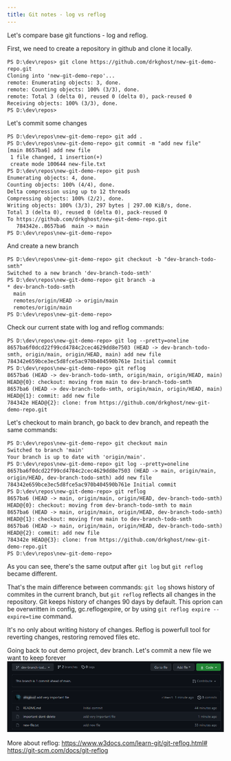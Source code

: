 ```yaml
---
title: Git notes - log vs reflog
---
```


Let's compare base git functions - log and reflog.

First, we need to create a repository in github and clone it locally.
```
PS D:\dev\repos> git clone https://github.com/drkghost/new-git-demo-repo.git
Cloning into 'new-git-demo-repo'...
remote: Enumerating objects: 3, done.
remote: Counting objects: 100% (3/3), done.
remote: Total 3 (delta 0), reused 0 (delta 0), pack-reused 0
Receiving objects: 100% (3/3), done.
PS D:\dev\repos>
```

Let's commit some changes
```
PS D:\dev\repos\new-git-demo-repo> git add .
PS D:\dev\repos\new-git-demo-repo> git commit -m "add new file"
[main 8657ba6] add new file
 1 file changed, 1 insertion(+)
 create mode 100644 new-file.txt
PS D:\dev\repos\new-git-demo-repo> git push
Enumerating objects: 4, done.
Counting objects: 100% (4/4), done.
Delta compression using up to 12 threads
Compressing objects: 100% (2/2), done.
Writing objects: 100% (3/3), 297 bytes | 297.00 KiB/s, done.
Total 3 (delta 0), reused 0 (delta 0), pack-reused 0
To https://github.com/drkghost/new-git-demo-repo.git
   784342e..8657ba6  main -> main
PS D:\dev\repos\new-git-demo-repo>
```

And create a new branch
```
PS D:\dev\repos\new-git-demo-repo> git checkout -b "dev-branch-todo-smth"
Switched to a new branch 'dev-branch-todo-smth'
PS D:\dev\repos\new-git-demo-repo> git branch -a
* dev-branch-todo-smth
  main
  remotes/origin/HEAD -> origin/main
  remotes/origin/main
PS D:\dev\repos\new-git-demo-repo>
```

Check our current state with log and reflog commands:
```
PS D:\dev\repos\new-git-demo-repo> git log --pretty=oneline
8657ba6f0dcd22f99cd4784c2cec4629dd8e7503 (HEAD -> dev-branch-todo-smth, origin/main, origin/HEAD, main) add new file
784342e659bce3ec5d8fce5ac970b404590b761e Initial commit
PS D:\dev\repos\new-git-demo-repo> git reflog
8657ba6 (HEAD -> dev-branch-todo-smth, origin/main, origin/HEAD, main) HEAD@{0}: checkout: moving from main to dev-branch-todo-smth
8657ba6 (HEAD -> dev-branch-todo-smth, origin/main, origin/HEAD, main) HEAD@{1}: commit: add new file
784342e HEAD@{2}: clone: from https://github.com/drkghost/new-git-demo-repo.git
```

Let's checkout to main branch, go back to dev branch, and repeath the same commands:
```
PS D:\dev\repos\new-git-demo-repo> git checkout main
Switched to branch 'main'
Your branch is up to date with 'origin/main'.
PS D:\dev\repos\new-git-demo-repo> git log --pretty=oneline
8657ba6f0dcd22f99cd4784c2cec4629dd8e7503 (HEAD -> main, origin/main, origin/HEAD, dev-branch-todo-smth) add new file
784342e659bce3ec5d8fce5ac970b404590b761e Initial commit
PS D:\dev\repos\new-git-demo-repo> git reflog
8657ba6 (HEAD -> main, origin/main, origin/HEAD, dev-branch-todo-smth) HEAD@{0}: checkout: moving from dev-branch-todo-smth to main
8657ba6 (HEAD -> main, origin/main, origin/HEAD, dev-branch-todo-smth) HEAD@{1}: checkout: moving from main to dev-branch-todo-smth
8657ba6 (HEAD -> main, origin/main, origin/HEAD, dev-branch-todo-smth) HEAD@{2}: commit: add new file
784342e HEAD@{3}: clone: from https://github.com/drkghost/new-git-demo-repo.git
PS D:\dev\repos\new-git-demo-repo>
```

As you can see, there's the same output after `git log` but `git reflog` became different.

That's the main difference between commands: `git log` shows history of commites in the current branch, but `git reflog` reflects all changes in the repository.
Git keeps history of changes 90 days by default. This oprion can be overwritten in config, gc.reflogexpire, or by using `git reflog expire --expire=time` command.

It's no only about writing history of changes. Reflog is powerfull tool for reverting changes, restoring removed files etc.

Going back to out demo project, dev branch. Let's commit a new file we want to keep forever
![new commit with important data](/assets/2021-07-11-git-demo-1.png)


More about reflog:
<https://www.w3docs.com/learn-git/git-reflog.html#>
<https://git-scm.com/docs/git-reflog>


